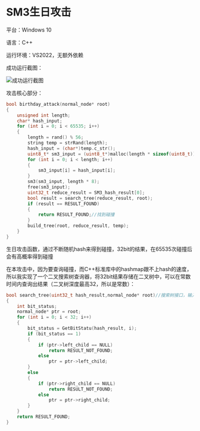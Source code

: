 # SM3生日攻击
平台：Windows 10

语言：C++ 

运行环境：VS2022，无额外依赖 

成功运行截图：

![成功运行截图]((https://github.com/OneBucket126/SDUCST21_Homework_Group_9/Pictures/1/1.png))

攻击核心部分：

~~~c++
bool birthday_attack(normal_node* root)
{
	unsigned int length;
	char* hash_input;
	for (int i = 0; i < 65535; i++)
	{
		length = rand() % 56;
		string temp = strRand(length);
		hash_input = (char*)temp.c_str();
		uint8_t* sm3_input = (uint8_t*)malloc(length * sizeof(uint8_t));
		for (int i = 0; i < length; i++)
		{
			sm3_input[i] = hash_input[i];
		}
		sm3(sm3_input, length * 8);
		free(sm3_input);
		uint32_t reduce_result = SM3_hash_result[0];
		bool result = search_tree(reduce_result, root);
		if (result == RESULT_FOUND)
		{
			return RESULT_FOUND;//找到碰撞
		}
		build_tree(root, reduce_result, temp);
	}
}
~~~

生日攻击函数，通过不断随机hash来得到碰撞，32bit的结果，在65535次碰撞后会有高概率得到碰撞

在本攻击中，因为要查询碰撞，而C++标准库中的hashmap跟不上hash的速度，所以我实现了一个二叉搜索树查询器，将32bit结果存储在二叉树中，可以在常数时间内查询出结果（二叉树深度最高32，所以是常数）：

~~~c++
bool search_tree(uint32_t hash_result,normal_node* root)//搜索树接口，输入哈希结果及根节点，返回该结果是否在树中
{
	int bit_status;
	normal_node* ptr = root;
	for (int i = 0; i < 32; i++)
	{
		bit_status = GetBitStatu(hash_result, i);
		if (bit_status == 1)
		{
			if (ptr->left_child == NULL)
				return RESULT_NOT_FOUND;
			else
				ptr = ptr->left_child;
		}
		else
		{
			if (ptr->right_child == NULL)
				return RESULT_NOT_FOUND;
			else
				ptr = ptr->right_child;
		}
	}
	return RESULT_FOUND;
}
~~~
